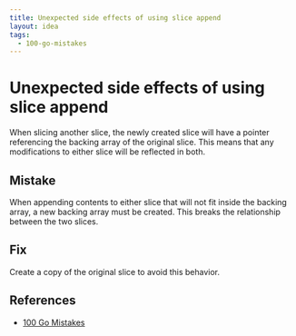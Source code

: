 ```yaml
---
title: Unexpected side effects of using slice append
layout: idea
tags:
  - 100-go-mistakes
---
```


# Unexpected side effects of using slice append

When slicing another slice, the newly created slice will have a pointer
referencing the backing array of the original slice. This means that any
modifications to either slice will be reflected in both.

## Mistake

When appending contents to either slice that will not fit inside the backing
array, a new backing array must be created. This breaks the relationship between
the two slices.

## Fix

Create a copy of the original slice to avoid this behavior.

## References

- [100 Go Mistakes](/reference/100-Go-Mistakes-and-How-to-Avoid-Them)
